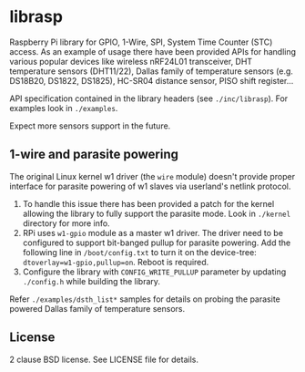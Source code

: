 librasp
=======

Raspberry Pi library for GPIO, 1-Wire, SPI, System Time Counter (STC) access. As
an example of usage there have been provided APIs for handling various popular
devices like wireless nRF24L01 transceiver, DHT temperature sensors (DHT11/22),
Dallas family of temperature sensors (e.g. DS18B20, DS1822, DS1825), HC-SR04
distance sensor, PISO shift register...

API specification contained in the library headers (see `./inc/librasp`).  For
examples look in `./examples`.

Expect more sensors support in the future.

1-wire and parasite powering
----------------------------

The original Linux kernel w1 driver (the `wire` module) doesn't provide proper
interface for parasite powering of w1 slaves via userland's netlink protocol.

1. To handle this issue there has been provided a patch for the kernel allowing
   the library to fully support the parasite mode. Look in `./kernel` directory
   for more info.
2. RPi uses `w1-gpio` module as a master w1 driver. The driver need to be
   configured to support bit-banged pullup for parasite powering. Add the
   following line in `/boot/config.txt` to turn it on the device-tree:
   `dtoverlay=w1-gpio,pullup=on`. Reboot is required.
3. Configure the library with `CONFIG_WRITE_PULLUP` parameter by updating
   `./config.h` while building the library.

Refer `./examples/dsth_list*` samples for details on probing the parasite powered
Dallas family of temperature sensors.

License
-------

2 clause BSD license. See LICENSE file for details.
